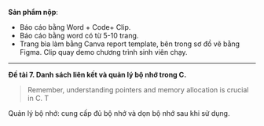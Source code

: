 **Sản phẩm nộp**: 
+ Báo cáo bằng Word + Code+ Clip.
+ Báo cáo bằng word có từ 5-10 trang. 
+ Trang bìa làm bằng Canva report template, bên trong sơ đồ vẽ bằng Figma. Clip quay demo chương trình sinh viên chạy.

---
**Đề tài 7. Danh sách liên kết và quản lý bộ nhớ trong C.**
> Remember, understanding pointers and memory allocation is crucial in C. T


Quản lý bộ nhớ: cung cấp đủ bộ nhớ và dọn bộ nhớ sau khi sử dụng.